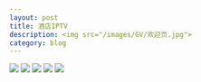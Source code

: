 ```yaml
---
layout: post
title: 酒店IPTV
description: <img src="/images/GV/欢迎页.jpg">
category: blog
---
```


<img src="/images/GV/欢迎页.jpg">
<img src="/images/GV/首页.jpg">
<img src="/images/GV/电视剧.jpg">
<img src="/images/GV/电影详情.jpg">
<img src="/images/GV/直播.jpg">
